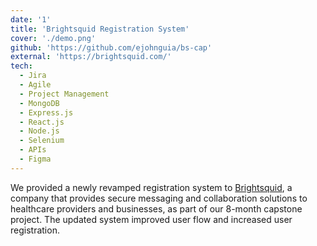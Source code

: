 ```yaml
---
date: '1'
title: 'Brightsquid Registration System'
cover: './demo.png'
github: 'https://github.com/ejohnguia/bs-cap'
external: 'https://brightsquid.com/'
tech:
  - Jira
  - Agile
  - Project Management
  - MongoDB
  - Express.js
  - React.js
  - Node.js
  - Selenium
  - APIs
  - Figma
---
```


We provided a newly revamped registration system to [Brightsquid](https://brightsquid.com/), a company that provides secure messaging and collaboration solutions to healthcare providers and businesses, as part of our 8-month capstone project. The updated system improved user flow and increased user registration.
